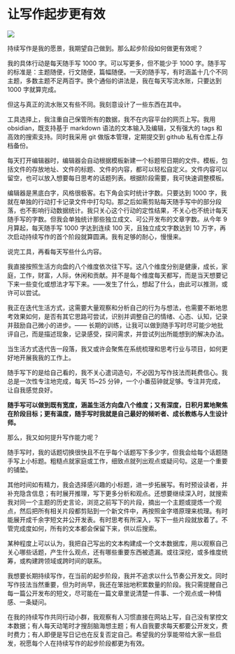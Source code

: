 # 让写作起步更有效

![](https://i.xue.cn/0a7e126.jpg)

持续写作是我的愿景，我期望自己做到。那么起步阶段如何做更有效呢？

我的具体行动是每天随手写 1000 字。可以写更多，但不能少于 1000 字。随手写的标准是：主题随便，行文随便，篇幅随便。一天的随手写，有时涵盖十几个不同主题，多数主题不足两百字。换个通俗的讲法是，我在每天写流水账，只要达到 1000 字就算完成。

但这与真正的流水账又有些不同。我刻意设计了一些东西在其中。

工具选择上，我注重自己保管所有的数据，我不在内容平台的网页上写。我用 obsidian，既支持基于 markdown 语法的文本输入及编辑，又有强大的 tags 和高效的搜索支持。同时我采用 git 做版本管理，定期提交到 github 私有仓库上存档备份。

每天打开编辑器时，编辑器会自动根据模板新建一个标题带日期的文件。模板，包括文件的存放地址、文件的标题、文件的内容，都可以轻松自定义。文件内容可以留空，也可以放入想要每日思考的话题列表。根据阶段需要，我可快速调整模板。

编辑器是黑底白字，风格很极客。右下角会实时统计字数。只要达到 1000 字，我就在单独的行动打卡记录文件中打勾勾。那之后如需剪贴每天随手写中的部分段落，也不影响行动数据统计。我只关心这个行动的定性结果，不关心也不统计每天随手写的字数。但我会单独统计那些独立成文、可公开发布的文章字数。从今年 9 月算起，每天随手写 1000 字达到连续 100 天，且独立成文字数达到 10 万字，再次启动持续写作的首个阶段就算圆满。我有足够的耐心，慢慢来。

说完工具，再看每天写些什么内容。

我直接按照生活方向盘的八个维度依次往下写。这八个维度分别是健康，成长，家庭，工作，财富，人际，休闲和贡献。并不是每个维度每天都写，而是当天想要记下来一些变化或想法才写下来。——发生了什么，想起了什么，由此可以推测，或许可以尝试。

我正在迭代生活方式，这需要大量观察和分析自己的行为与想法，也需要不断地思考效果如何，是否有其它思路可尝试，识别并调整自己的情绪、心态、认知，记录并鼓励自己微小的进步。—— 长期的训练，让我可以做到随手写时尽可能少地批评自己，而是描述现象，记录感受，探问需求，并尝试列出所能想到的解决办法。

当生活方式迭代告一段落，我又或许会聚焦在系统梳理和思考行业与项目，如何更好地开展我我的工作上。

随手写下的是给自己看的，我不关心遣词造句，不必因为写作技法而耗费信心。我总是一次性专注地完成，每天 15~25 分钟，一个小番茄钟就足够。专注并完成，让自我感觉良好。

**随手写可以做到既有宽度，涵盖生活方向盘八个维度；又有深度，日积月累地聚焦在阶段目标；更有温度，随手写时我就是自己最好的倾听者、成长教练与人生设计师。**

那么，我又如何提升写作能力呢？

随手写时，我的话题切换很快且不在乎每个话题写下多少字，但我会给每个话题随手写上小标题。粗糙点就家庭或工作，细致点就列出观点或疑问句。这是一个重要的铺垫。

其他时间如有精力，我会选择感兴趣的小标题，进一步拓展写。有时预设读者，并补充隐含信息；有时展开推理，写下更多分析和观点。还想要继续深入时，就搜索我对同一个主题的历史言论，浏览之前写下的片段，摘出一个主题或提炼一个观点，然后把所有相关片段都剪贴到一个新文件中，再按照金字塔原理来梳理。有时能展开成千余字短文并公开发表。有时思考有所深入，写下一些片段就放着了。不管完成度如何，所有的文本都会保留下来，供以后搜索。

某种程度上可以认为，我把自己写出的文本构建成一个文本数据库，用以观察自己关心哪些话题，产生什么观点，还有哪些重要东西被遗漏。或往深挖，或多维度统筹，或构建跨领域或跨时间的联系。

我想要长期持续写作，在当前的起步阶段，我并不追求以什么节奏公开发文。同时写作技法当然重要，但为时尚早，我还在笨拙地积累数量的阶段。我只需提醒自己每一篇公开发布的短文，尽可能在一篇文章里说清楚一件事、一个观点或一种情感、一条疑问。

在我的持续写作共同行动小群，我观察有人习惯直接在网站上写，自己没有掌控文本数据；有人每天动笔时才搜刮脑海想主题；有人自我要求每天都要公开发文，费时费力；有人即便是写日记也在反复否定自己。希望我的分享能带给大家一些启发，祝愿每个人在持续写作的起步阶段都更为有效。

<!---

tags: #持续写作 

created_at: 2021-09-26

updated_at: 2021-10-26

--->